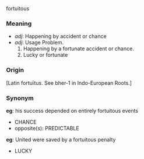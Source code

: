 fortuitous
### Meaning
+ _adj_: Happening by accident or chance
+ _adj_: Usage Problem. 
   1. Happening by a fortunate accident or chance.
   2. Lucky or fortunate

### Origin

[Latin fortuītus. See bher-1 in Indo-European Roots.]

### Synonym

__eg__: his success depended on entirely fortuitous events

+ CHANCE
+ opposite(s): PREDICTABLE

__eg__: United were saved by a fortuitous penalty

+ LUCKY


